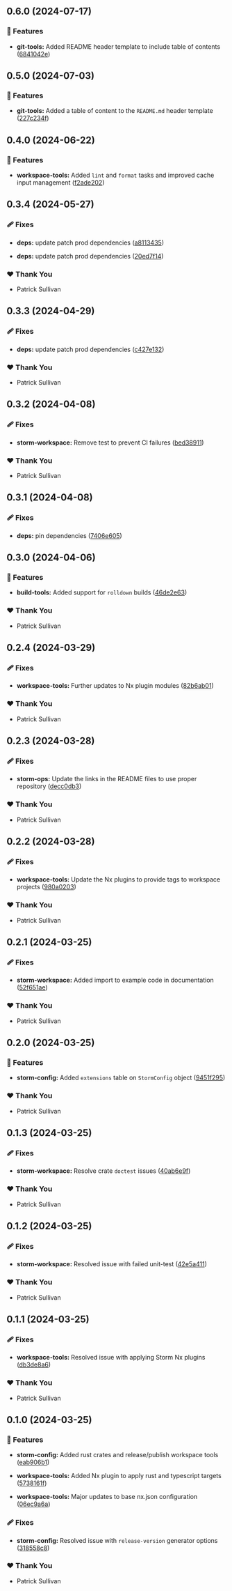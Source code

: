 ## 0.6.0 (2024-07-17)


### 🚀 Features

- **git-tools:** Added README header template to include table of contents ([6841042e](https://github.com/storm-software/storm-ops/commit/6841042e))

## 0.5.0 (2024-07-03)


### 🚀 Features

- **git-tools:** Added a table of content to the `README.md` header template ([227c234f](https://github.com/storm-software/storm-ops/commit/227c234f))

## 0.4.0 (2024-06-22)


### 🚀 Features

- **workspace-tools:** Added `lint` and `format` tasks and improved cache input management ([f2ade202](https://github.com/storm-software/storm-ops/commit/f2ade202))

## 0.3.4 (2024-05-27)


### 🩹 Fixes

- **deps:** update patch prod dependencies ([a8113435](https://github.com/storm-software/storm-ops/commit/a8113435))

- **deps:** update patch prod dependencies ([20ed7f14](https://github.com/storm-software/storm-ops/commit/20ed7f14))


### ❤️  Thank You

- Patrick Sullivan

## 0.3.3 (2024-04-29)


### 🩹 Fixes

- **deps:** update patch prod dependencies ([c427e132](https://github.com/storm-software/storm-ops/commit/c427e132))


### ❤️  Thank You

- Patrick Sullivan

## 0.3.2 (2024-04-08)


### 🩹 Fixes

- **storm-workspace:** Remove test to prevent CI failures ([bed38911](https://github.com/storm-software/storm-ops/commit/bed38911))


### ❤️  Thank You

- Patrick Sullivan

## 0.3.1 (2024-04-08)

### 🩹 Fixes

- **deps:** pin dependencies ([7406e605](https://github.com/storm-software/storm-ops/commit/7406e605))

## 0.3.0 (2024-04-06)

### 🚀 Features

- **build-tools:** Added support for `rolldown` builds ([46de2e63](https://github.com/storm-software/storm-ops/commit/46de2e63))

### ❤️ Thank You

- Patrick Sullivan

## 0.2.4 (2024-03-29)

### 🩹 Fixes

- **workspace-tools:** Further updates to Nx plugin modules ([82b6ab01](https://github.com/storm-software/storm-ops/commit/82b6ab01))

### ❤️ Thank You

- Patrick Sullivan

## 0.2.3 (2024-03-28)

### 🩹 Fixes

- **storm-ops:** Update the links in the README files to use proper repository ([decc0db3](https://github.com/storm-software/storm-ops/commit/decc0db3))

### ❤️ Thank You

- Patrick Sullivan

## 0.2.2 (2024-03-28)

### 🩹 Fixes

- **workspace-tools:** Update the Nx plugins to provide tags to workspace projects ([980a0203](https://github.com/storm-software/storm-ops/commit/980a0203))

### ❤️ Thank You

- Patrick Sullivan

## 0.2.1 (2024-03-25)

### 🩹 Fixes

- **storm-workspace:** Added import to example code in documentation ([52f651ae](https://github.com/storm-software/storm-ops/commit/52f651ae))

### ❤️ Thank You

- Patrick Sullivan

## 0.2.0 (2024-03-25)

### 🚀 Features

- **storm-config:** Added `extensions` table on `StormConfig` object ([9451f295](https://github.com/storm-software/storm-ops/commit/9451f295))

### ❤️ Thank You

- Patrick Sullivan

## 0.1.3 (2024-03-25)

### 🩹 Fixes

- **storm-workspace:** Resolve crate `doctest` issues ([40ab6e9f](https://github.com/storm-software/storm-ops/commit/40ab6e9f))

### ❤️ Thank You

- Patrick Sullivan

## 0.1.2 (2024-03-25)

### 🩹 Fixes

- **storm-workspace:** Resolved issue with failed unit-test ([42e5a411](https://github.com/storm-software/storm-ops/commit/42e5a411))

### ❤️ Thank You

- Patrick Sullivan

## 0.1.1 (2024-03-25)

### 🩹 Fixes

- **workspace-tools:** Resolved issue with applying Storm Nx plugins ([db3de8a6](https://github.com/storm-software/storm-ops/commit/db3de8a6))

### ❤️ Thank You

- Patrick Sullivan

## 0.1.0 (2024-03-25)

### 🚀 Features

- **storm-config:** Added rust crates and release/publish workspace tools ([eab906b1](https://github.com/storm-software/storm-ops/commit/eab906b1))

- **workspace-tools:** Added Nx plugin to apply rust and typescript targets ([5738161f](https://github.com/storm-software/storm-ops/commit/5738161f))

- **workspace-tools:** Major updates to base nx.json configuration ([06ec9a6a](https://github.com/storm-software/storm-ops/commit/06ec9a6a))

### 🩹 Fixes

- **storm-config:** Resolved issue with `release-version` generator options ([318558c8](https://github.com/storm-software/storm-ops/commit/318558c8))

### ❤️ Thank You

- Patrick Sullivan
